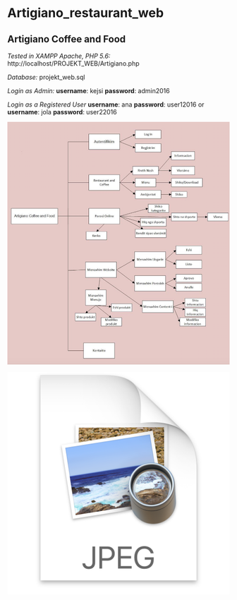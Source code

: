 # Artigiano_restaurant_web

## Artigiano Coffee and Food

_Tested in XAMPP Apache, PHP 5.6:_
http://localhost/PROJEKT_WEB/Artigiano.php

_Database:_
projekt_web.sql 

_Login as Admin:_
**username**: kejsi
**password**: admin2016

_Login as a Registered User_
**username**: ana
**password**: user12016
  or
**username**: jola
**password**: user22016

![](.README_images/Functional_Decomposition_Diagram.png)

![](.README_images/Use_Case_DIagram.png)